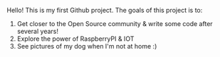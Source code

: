 Hello! This is my first Github project. The goals of this project is to:

1. Get closer to the Open Source community & write some code after several years!
2. Explore the power of RaspberryPI & IOT
3. See pictures of my dog when I'm not at home :) 

